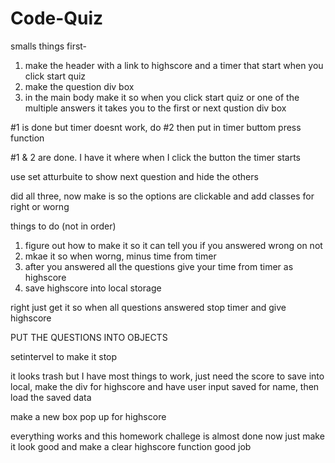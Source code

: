 # Code-Quiz

smalls things first-

1. make the header with a link to highscore and a timer that start when you click start quiz
2. make the question div box
3. in the main body make it so when you click start quiz or one of the multiple answers it takes you to the first or next qustion div box

#1 is done but timer doesnt work, do #2 then put in timer buttom press function

#1 & 2 are done. I have it where when I click the button the timer starts

use set atturbuite to show next question and hide the others

did all three, now make is so the options are clickable and add classes for right or worng

things to do (not in order)

1. figure out how to make it so it can tell you if you answered wrong on not
2. mkae it so when worng, minus time from timer
3. after you answered all the questions give your time from timer as highscore
4. save highscore into local storage

right just get it so when all questions answered stop timer and give highscore

PUT THE QUESTIONS INTO OBJECTS

setintervel to make it stop

it looks trash but I have most things to work,
just need the score to save into local,
make the div for highscore and have user input saved for name, then load the saved data

make a new box pop up for highscore

everything works and this homework challege is almost done
now just make it look good and make a clear highscore function
good job

